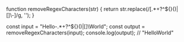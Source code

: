 function removeRegexCharacters(str) {
    return str.replace(/[.*+?^${}()|[\]\\-]/g, '');
}

const input = "Hello-.*+?^${}()|[]\\World";
const output = removeRegexCharacters(input);
console.log(output); // "HelloWorld"